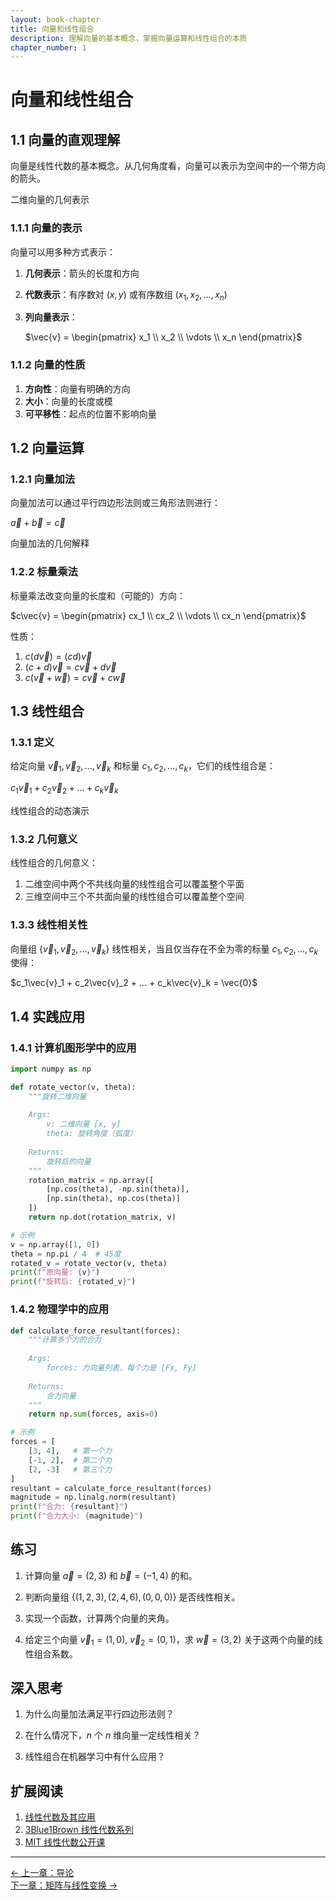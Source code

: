 ```yaml
---
layout: book-chapter
title: 向量和线性组合
description: 理解向量的基本概念，掌握向量运算和线性组合的本质
chapter_number: 1
---
```


# 向量和线性组合

## 1.1 向量的直观理解

向量是线性代数的基本概念。从几何角度看，向量可以表示为空间中的一个带方向的箭头。

<div class="visualization-container">
    <div class="visualization-title">二维向量的几何表示</div>
    <div id="vector-visualization"></div>
</div>

<script>
document.addEventListener('DOMContentLoaded', function() {
    // 创建一个简单的向量可视化
    const svg = d3.select('#vector-visualization')
        .append('svg')
        .attr('width', 400)
        .attr('height', 400);
    
    // 添加坐标轴
    const g = svg.append('g')
        .attr('transform', 'translate(200, 200)');
    
    // X轴
    g.append('line')
        .attr('x1', -180)
        .attr('y1', 0)
        .attr('x2', 180)
        .attr('y2', 0)
        .attr('stroke', 'black');
    
    // Y轴
    g.append('line')
        .attr('x1', 0)
        .attr('y1', -180)
        .attr('x2', 0)
        .attr('y2', 180)
        .attr('stroke', 'black');
    
    // 绘制向量
    const vector = g.append('line')
        .attr('x1', 0)
        .attr('y1', 0)
        .attr('x2', 100)
        .attr('y2', -50)
        .attr('stroke', 'red')
        .attr('marker-end', 'url(#arrow)');
    
    // 添加箭头标记
    svg.append('defs').append('marker')
        .attr('id', 'arrow')
        .attr('viewBox', '0 -5 10 10')
        .attr('refX', 8)
        .attr('refY', 0)
        .attr('markerWidth', 6)
        .attr('markerHeight', 6)
        .attr('orient', 'auto')
        .append('path')
        .attr('d', 'M0,-5L10,0L0,5')
        .attr('fill', 'red');
});
</script>

### 1.1.1 向量的表示

向量可以用多种方式表示：

1. **几何表示**：箭头的长度和方向
2. **代数表示**：有序数对 $(x, y)$ 或有序数组 $(x_1, x_2, ..., x_n)$
3. **列向量表示**：
   
   $\vec{v} = \begin{pmatrix} x_1 \\ x_2 \\ \vdots \\ x_n \end{pmatrix}$

### 1.1.2 向量的性质

1. **方向性**：向量有明确的方向
2. **大小**：向量的长度或模
3. **可平移性**：起点的位置不影响向量

## 1.2 向量运算

### 1.2.1 向量加法

向量加法可以通过平行四边形法则或三角形法则进行：

$\vec{a} + \vec{b} = \vec{c}$

<div class="visualization-container">
    <div class="visualization-title">向量加法的几何解释</div>
    <div id="vector-addition"></div>
</div>

<script>
document.addEventListener('DOMContentLoaded', function() {
    // 向量加法可视化
    const svg = d3.select('#vector-addition')
        .append('svg')
        .attr('width', 400)
        .attr('height', 400);
    
    const g = svg.append('g')
        .attr('transform', 'translate(100, 300)');
    
    // 绘制第一个向量
    g.append('line')
        .attr('x1', 0)
        .attr('y1', 0)
        .attr('x2', 100)
        .attr('y2', -50)
        .attr('stroke', 'blue')
        .attr('marker-end', 'url(#arrow-blue)');
    
    // 绘制第二个向量
    g.append('line')
        .attr('x1', 100)
        .attr('y1', -50)
        .attr('x2', 150)
        .attr('y2', -150)
        .attr('stroke', 'green')
        .attr('marker-end', 'url(#arrow-green)');
    
    // 绘制和向量
    g.append('line')
        .attr('x1', 0)
        .attr('y1', 0)
        .attr('x2', 150)
        .attr('y2', -150)
        .attr('stroke', 'red')
        .attr('stroke-dasharray', '5,5')
        .attr('marker-end', 'url(#arrow-red)');
});
</script>

### 1.2.2 标量乘法

标量乘法改变向量的长度和（可能的）方向：

$c\vec{v} = \begin{pmatrix} cx_1 \\ cx_2 \\ \vdots \\ cx_n \end{pmatrix}$

性质：
1. $c(d\vec{v}) = (cd)\vec{v}$
2. $(c + d)\vec{v} = c\vec{v} + d\vec{v}$
3. $c(\vec{v} + \vec{w}) = c\vec{v} + c\vec{w}$

## 1.3 线性组合

### 1.3.1 定义

给定向量 $\vec{v}_1, \vec{v}_2, ..., \vec{v}_k$ 和标量 $c_1, c_2, ..., c_k$，它们的线性组合是：

$c_1\vec{v}_1 + c_2\vec{v}_2 + ... + c_k\vec{v}_k$

<div class="visualization-container">
    <div class="visualization-title">线性组合的动态演示</div>
    <div id="linear-combination"></div>
</div>

<script>
document.addEventListener('DOMContentLoaded', function() {
    // 线性组合的动态可视化
    const svg = d3.select('#linear-combination')
        .append('svg')
        .attr('width', 400)
        .attr('height', 400);
    
    const g = svg.append('g')
        .attr('transform', 'translate(200, 200)');
    
    // 基向量
    const v1 = {x: 100, y: 0};
    const v2 = {x: 0, y: -100};
    
    // 绘制基向量
    g.append('line')
        .attr('x1', 0)
        .attr('y1', 0)
        .attr('x2', v1.x)
        .attr('y2', v1.y)
        .attr('stroke', 'blue')
        .attr('marker-end', 'url(#arrow-blue)');
    
    g.append('line')
        .attr('x1', 0)
        .attr('y1', 0)
        .attr('x2', v2.x)
        .attr('y2', v2.y)
        .attr('stroke', 'green')
        .attr('marker-end', 'url(#arrow-green)');
    
    // 添加滑块控制系数
    // 这部分将在后续的交互式功能中实现
});
</script>

### 1.3.2 几何意义

线性组合的几何意义：
1. 二维空间中两个不共线向量的线性组合可以覆盖整个平面
2. 三维空间中三个不共面向量的线性组合可以覆盖整个空间

### 1.3.3 线性相关性

向量组 $\{\vec{v}_1, \vec{v}_2, ..., \vec{v}_k\}$ 线性相关，当且仅当存在不全为零的标量 $c_1, c_2, ..., c_k$ 使得：

$c_1\vec{v}_1 + c_2\vec{v}_2 + ... + c_k\vec{v}_k = \vec{0}$

## 1.4 实践应用

### 1.4.1 计算机图形学中的应用

```python
import numpy as np

def rotate_vector(v, theta):
    """旋转二维向量
    
    Args:
        v: 二维向量 [x, y]
        theta: 旋转角度（弧度）
    
    Returns:
        旋转后的向量
    """
    rotation_matrix = np.array([
        [np.cos(theta), -np.sin(theta)],
        [np.sin(theta), np.cos(theta)]
    ])
    return np.dot(rotation_matrix, v)

# 示例
v = np.array([1, 0])
theta = np.pi / 4  # 45度
rotated_v = rotate_vector(v, theta)
print(f"原向量: {v}")
print(f"旋转后: {rotated_v}")
```

### 1.4.2 物理学中的应用

```python
def calculate_force_resultant(forces):
    """计算多个力的合力
    
    Args:
        forces: 力向量列表，每个力是 [Fx, Fy]
    
    Returns:
        合力向量
    """
    return np.sum(forces, axis=0)

# 示例
forces = [
    [3, 4],   # 第一个力
    [-1, 2],  # 第二个力
    [2, -3]   # 第三个力
]
resultant = calculate_force_resultant(forces)
magnitude = np.linalg.norm(resultant)
print(f"合力: {resultant}")
print(f"合力大小: {magnitude}")
```

## 练习

1. 计算向量 $\vec{a} = (2,3)$ 和 $\vec{b} = (-1,4)$ 的和。

2. 判断向量组 $\{(1,2,3), (2,4,6), (0,0,0)\}$ 是否线性相关。

3. 实现一个函数，计算两个向量的夹角。

4. 给定三个向量 $\vec{v}_1 = (1,0)$, $\vec{v}_2 = (0,1)$，求 $\vec{w} = (3,2)$ 关于这两个向量的线性组合系数。

## 深入思考

1. 为什么向量加法满足平行四边形法则？

2. 在什么情况下，$n$ 个 $n$ 维向量一定线性相关？

3. 线性组合在机器学习中有什么应用？

## 扩展阅读

1. [线性代数及其应用](https://book.douban.com/subject/1425950/)
2. [3Blue1Brown 线性代数系列](https://www.3blue1brown.com/topics/linear-algebra)
3. [MIT 线性代数公开课](https://ocw.mit.edu/courses/mathematics/18-06-linear-algebra-spring-2010/)

---

<div class="chapter-navigation">
    <div class="prev">
        <a href="/books/linear-algebra/introduction">← 上一章：导论</a>
    </div>
    <div class="next">
        <a href="/books/linear-algebra/chapter2">下一章：矩阵与线性变换 →</a>
    </div>
</div>
